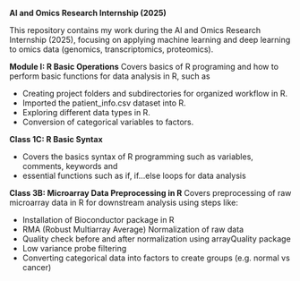 **AI and Omics Research Internship (2025)**

This repository contains my work during the AI and Omics Research Internship (2025), focusing on applying machine learning and deep learning to omics data (genomics, transcriptomics, proteomics).


**Module I: R Basic Operations**
Covers basics of R programing and how to perform basic functions for data analysis in R, such as
- Creating project folders and subdirectories for organized workflow in R.
- Imported the patient_info.csv dataset into R.
- Exploring different data types in R.
- Conversion of categorical variables to factors.


**Class 1C: R Basic Syntax**
- Covers the basics syntax of R programming such as variables, comments, keywords and
- essential functions such as if, if...else loops for data analysis


**Class 3B: Microarray Data Preprocessing in R**
Covers preprocessing of raw microarray data in R for downstream analysis using steps like:
- Installation of Bioconductor package in R
- RMA (Robust Multiarray Average) Normalization of raw data
- Quality check before and after normalization using arrayQuality package
- Low variance probe filtering
- Converting categorical data into factors to create groups (e.g. normal vs cancer)
